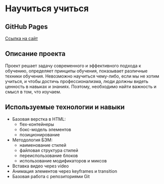# Научиться учиться

## GitHub Pages
[Ссылка на сайт](https://st08kz.github.io/how-to-learn/)

## Описание проекта
Проект решает задачу современного и эффективного подхода к обучению, определяет принципы обучения, показывает различные техники обучения. Невозможно научиться чему-либо, если мы не хотим учиться, и чтобы достичь профессионализма, люди должны видеть ценность в навыках и знаниях. Поэтому, необходимо найти важность и смысл в том, что изучаем.

## Используемые технологии и навыки
- Базовая верстка в HTML:
  - flex-контейнеры
  - бокс-модель элементов
  - позиционирование
- Методология БЭМ:
  - наименование стилей
  - файловая структура стилей
  - переиспользование блоков
  - использование модификаторов и миксов
- Вставка видео через video
- Анимация элементов через keyframes и transition
- Базовая работа с репозиториями Git
